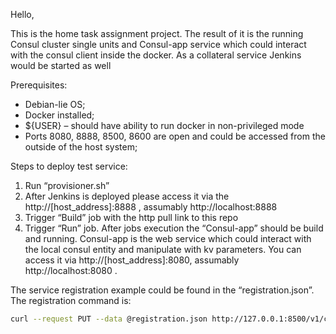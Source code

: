 Hello,

This is the home task assignment project. 
The result of it is the running Consul cluster single units and Consul-app service which could interact with the consul client inside the docker. As a collateral service Jenkins would be started as well 

Prerequisites: 
-	Debian-lie OS;
-	Docker installed;
-	${USER} – should have ability to run docker in non-privileged mode
-	Ports 8080, 8888, 8500, 8600 are open and could be accessed from the outside of the host system;

Steps to deploy test service:
1.	Run “provisioner.sh”
2.	After Jenkins is deployed please access it via the http://[host_address]:8888 , assumably http://localhost:8888 
3.	Trigger “Build” job with the http pull link to this repo
4.	Trigger “Run” job.
After jobs execution the “Consul-app” should be build and running. 
Consul-app is the web service which could interact with the local consul entity and manipulate with kv parameters. You can access it via http://[host_address]:8080, assumably http://localhost:8080 . 

The service registration example could be found in the “registration.json”. The registration command is: 
```bash
curl --request PUT --data @registration.json http://127.0.0.1:8500/v1/catalog/register 
```

